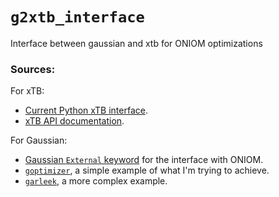 # `g2xtb_interface`

Interface between gaussian and xtb for ONIOM optimizations

### Sources:

For xTB:

+ [Current Python xTB interface](https://github.com/grimme-lab/xtb/blob/master/python/xtb.py).
+ [xTB API documentation](https://xtb-docs.readthedocs.io/en/latest/dev_interface.html).

For Gaussian:

+ [Gaussian `External` keyword](http://gaussian.com/external/) for the interface with ONIOM.
+ [`goptimizer`](https://github.com/andersx/goptimizer), a simple example of what I'm trying to achieve.
+ [`garleek`](https://github.com/insilichem/garleek), a more complex example.